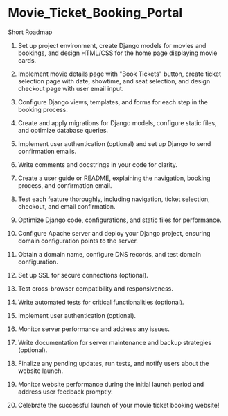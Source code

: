 # Movie_Ticket_Booking_Portal

Short Roadmap

1. Set up project environment, create Django models for movies and bookings, and
   design HTML/CSS for the home page displaying movie cards.

2. Implement movie details page with "Book Tickets" button, create ticket
   selection page with date, showtime, and seat selection, and design checkout page with
   user email input.

3. Configure Django views, templates, and forms for each step in the booking
   process.

4. Create and apply migrations for Django models, configure static files, and
   optimize database queries.

5. Implement user authentication (optional) and set up Django to send
   confirmation emails.

6. Write comments and docstrings in your code for clarity.
7. Create a user guide or README, explaining the navigation, booking process,
   and confirmation email.

8. Test each feature thoroughly, including navigation, ticket selection, checkout,
   and email confirmation.

9. Optimize Django code, configurations, and static files for performance.

10. Configure Apache server and deploy your Django project, ensuring domain
    configuration points to the server.

11. Obtain a domain name, configure DNS records, and test domain configuration.

12. Set up SSL for secure connections (optional).

13. Test cross-browser compatibility and responsiveness.

14. Write automated tests for critical functionalities (optional).

15. Implement user authentication (optional).

16. Monitor server performance and address any issues.

17. Write documentation for server maintenance and backup strategies (optional).

18. Finalize any pending updates, run tests, and notify users about the website
    launch.

19. Monitor website performance during the initial launch period and address
    user feedback promptly.

20. Celebrate the successful launch of your movie ticket booking website!
